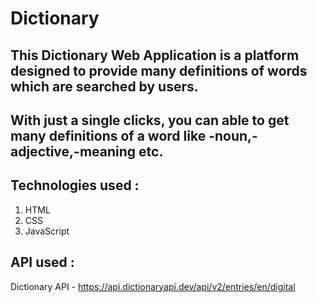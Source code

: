 # Dictionary

## This Dictionary Web Application is a platform designed to provide many definitions of words which are searched by users. 


## With just a single clicks, you can able to get many definitions of a word like -noun,-adjective,-meaning etc.

## Technologies used :
   1. HTML
   2. CSS
   3. JavaScript

## API used :
  Dictionary API - https://api.dictionaryapi.dev/api/v2/entries/en/digital
